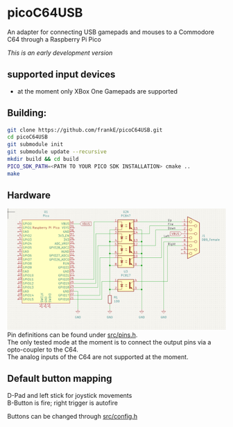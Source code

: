 # picoC64USB
An adapter for connecting USB gamepads and mouses to a Commodore C64 through a Raspberry Pi Pico

*This is an early development version*

## supported input devices
- at the moment only XBox One Gamepads are supported

## Building:
```bash
git clone https://github.com/frankE/picoC64USB.git
cd picoC64USB
git submodule init
git submodule update --recursive
mkdir build && cd build
PICO_SDK_PATH=<PATH TO YOUR PICO SDK INSTALLATION> cmake ..
make
```

## Hardware
![Schematic](doc/img/schematic.png)  
Pin definitions can be found under [src/pins.h](src/pins.h).  
The only tested mode at the moment is to connect the output pins via a opto-coupler to the C64.  
The analog inputs of the C64 are not supported at the moment.

## Default button mapping
D-Pad and left stick for joystick movements  
B-Button is fire; right trigger is autofire

Buttons can be changed through [src/config.h](src/config.h)
